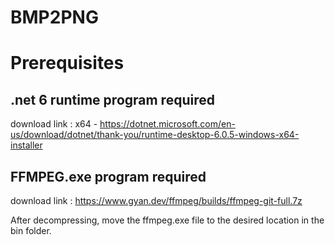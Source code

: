 # BMP2PNG

# Prerequisites
## .net 6 runtime program required
download link : x64 - <https://dotnet.microsoft.com/en-us/download/dotnet/thank-you/runtime-desktop-6.0.5-windows-x64-installer>
## FFMPEG.exe program required
download link : <https://www.gyan.dev/ffmpeg/builds/ffmpeg-git-full.7z>

After decompressing, move the ffmpeg.exe file to the desired location in the bin folder.
